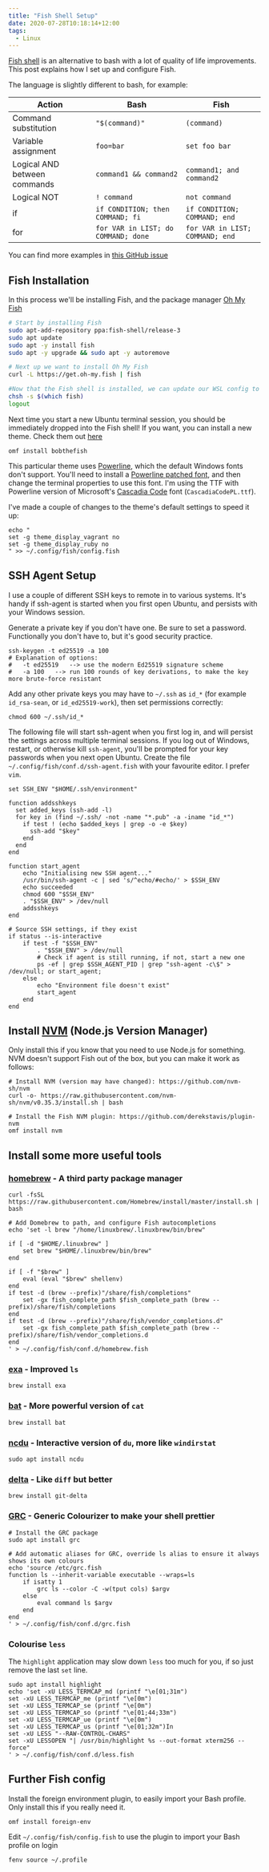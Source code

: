 ```yaml
---
title: "Fish Shell Setup"
date: 2020-07-28T10:18:14+12:00
tags:
  - Linux
---
```


[Fish shell](https://fishshell.com/) is an alternative to bash with a lot of quality of life improvements.
This post explains how I set up and configure Fish.
<!--more-->
The language is slightly different to bash, for example:

| Action                       | Bash                                | Fish                            |
|------------------------------|-------------------------------------|---------------------------------|
| Command substitution         | `"$(command)"`                      | `(command)`                     |
| Variable assignment          | `foo=bar`                           | `set foo bar`                   |
| Logical AND between commands | `command1 && command2`              | `command1; and command2`        |
| Logical NOT                  | `! command`                         | `not command`                   |
| if                           | `if CONDITION; then COMMAND; fi`    | `if CONDITION; COMMAND; end`    |
| for                          | `for VAR in LIST; do COMMAND; done` | `for VAR in LIST; COMMAND; end` |

You can find more examples in [this GitHub issue](https://github.com/fish-shell/fish-shell/issues/2382)

## Fish Installation
In this process we'll be installing Fish, and the package manager [Oh My Fish](https://github.com/oh-my-fish/oh-my-fish)
```bash
# Start by installing Fish
sudo apt-add-repository ppa:fish-shell/release-3
sudo apt update
sudo apt -y install fish
sudo apt -y upgrade && sudo apt -y autoremove

# Next up we want to install Oh My Fish
curl -L https://get.oh-my.fish | fish

#Now that the Fish shell is installed, we can update our WSL config to use Fish:
chsh -s $(which fish)
logout
```

Next time you start a new Ubuntu terminal session, you should be immediately dropped into the Fish shell!
If you want, you can install a new theme. Check them out [here](https://github.com/oh-my-fish/oh-my-fish/blob/master/docs/Themes.md)
```fish
omf install bobthefish
```

This particular theme uses [Powerline](https://github.com/powerline/powerline), which the default Windows fonts don't support.
You'll need to install a [Powerline patched font](https://github.com/powerline/fonts), and then change the terminal properties to use this font.
I'm using the TTF with Powerline version of Microsoft's [Cascadia Code](https://github.com/microsoft/cascadia-code/releases) font (`CascadiaCodePL.ttf`).

I've made a couple of changes to the theme's default settings to speed it up:
```fish
echo "
set -g theme_display_vagrant no
set -g theme_display_ruby no
" >> ~/.config/fish/config.fish
```

## SSH Agent Setup
I use a couple of different SSH keys to remote in to various systems. It's handy if ssh-agent is started when you first open Ubuntu, and persists with your Windows session.

Generate a private key if you don't have one. Be sure to set a password. Functionally you don't have to, but it's good security practice.
```fish
ssh-keygen -t ed25519 -a 100
# Explanation of options:
#   -t ed25519   --> use the modern Ed25519 signature scheme
#   -a 100   --> run 100 rounds of key derivations, to make the key more brute-force resistant
```

Add any other private keys you may have to `~/.ssh` as `id_*` (for example `id_rsa-sean`, or `id_ed25519-work`), then set permissions correctly:
```fish
chmod 600 ~/.ssh/id_*
```

The following file will start ssh-agent when you first log in, and will persist the settings across multiple terminal sessions.
If you log out of Windows, restart, or otherwise kill `ssh-agent`, you'll be prompted for your key passwords when you next open Ubuntu.
Create the file `~/.config/fish/conf.d/ssh-agent.fish` with your favourite editor. I prefer `vim`.
```fish
set SSH_ENV "$HOME/.ssh/environment"

function addsshkeys
  set added_keys (ssh-add -l)
  for key in (find ~/.ssh/ -not -name "*.pub" -a -iname "id_*")
    if test ! (echo $added_keys | grep -o -e $key)
      ssh-add "$key"
    end
  end
end

function start_agent
    echo "Initialising new SSH agent..."
    /usr/bin/ssh-agent -c | sed 's/^echo/#echo/' > $SSH_ENV
    echo succeeded
    chmod 600 "$SSH_ENV"
    . "$SSH_ENV" > /dev/null
    addsshkeys
end

# Source SSH settings, if they exist
if status --is-interactive
    if test -f "$SSH_ENV"
        . "$SSH_ENV" > /dev/null
        # Check if agent is still running, if not, start a new one
        ps -ef | grep $SSH_AGENT_PID | grep "ssh-agent -c\$" > /dev/null; or start_agent;
    else
        echo "Environment file doesn't exist"
        start_agent
    end
end
```

## Install [NVM](https://github.com/nvm-sh/nvm) (Node.js Version Manager)
Only install this if you know that you need to use Node.js for something. NVM doesn't support Fish out of the box, but you can make it work as follows:
```fish
# Install NVM (version may have changed): https://github.com/nvm-sh/nvm
curl -o- https://raw.githubusercontent.com/nvm-sh/nvm/v0.35.3/install.sh | bash

# Install the Fish NVM plugin: https://github.com/derekstavis/plugin-nvm
omf install nvm
```

## Install some more useful tools
### [homebrew](https://brew.sh/) - A third party package manager
```fish
curl -fsSL https://raw.githubusercontent.com/Homebrew/install/master/install.sh | bash

# Add Domebrew to path, and configure Fish autocompletions
echo 'set -l brew "/home/linuxbrew/.linuxbrew/bin/brew"

if [ -d "$HOME/.linuxbrew" ]
    set brew "$HOME/.linuxbrew/bin/brew"
end

if [ -f "$brew" ]
    eval (eval "$brew" shellenv)
end
if test -d (brew --prefix)"/share/fish/completions"
    set -gx fish_complete_path $fish_complete_path (brew --prefix)/share/fish/completions
end
if test -d (brew --prefix)"/share/fish/vendor_completions.d"
    set -gx fish_complete_path $fish_complete_path (brew --prefix)/share/fish/vendor_completions.d
end
' > ~/.config/fish/conf.d/homebrew.fish
```

### [exa](https://the.exa.website/) - Improved `ls`
```fish
brew install exa
```

### [bat](https://github.com/sharkdp/bat) - More powerful version of `cat`
```fish
brew install bat
```

### [ncdu](https://dev.yorhel.nl/ncdu) - Interactive version of `du`, more like `windirstat`
```fish
sudo apt install ncdu
```

### [delta](https://github.com/dandavison/delta) - Like `diff` but better
```fish
brew install git-delta
```

### [GRC](https://github.com/garabik/grc) - Generic Colourizer to make your shell prettier
```fish
# Install the GRC package
sudo apt install grc

# Add automatic aliases for GRC, override ls alias to ensure it always shows its own colours
echo 'source /etc/grc.fish
function ls --inherit-variable executable --wraps=ls
    if isatty 1
        grc ls --color -C -w(tput cols) $argv
    else
        eval command ls $argv
    end
end
' > ~/.config/fish/conf.d/grc.fish
```

### Colourise `less`
The `highlight` application may slow down `less` too much for you, if so just remove the last `set` line.
```fish
sudo apt install highlight
echo 'set -xU LESS_TERMCAP_md (printf "\e[01;31m")
set -xU LESS_TERMCAP_me (printf "\e[0m")
set -xU LESS_TERMCAP_se (printf "\e[0m")
set -xU LESS_TERMCAP_so (printf "\e[01;44;33m")
set -xU LESS_TERMCAP_ue (printf "\e[0m")
set -xU LESS_TERMCAP_us (printf "\e[01;32m")In
set -xU LESS "--RAW-CONTROL-CHARS"
set -xU LESSOPEN "| /usr/bin/highlight %s --out-format xterm256 --force"
' > ~/.config/fish/conf.d/less.fish
```


## Further Fish config
Install the foreign environment plugin, to easily import your Bash profile. Only install this if you really need it.
```fish
omf install foreign-env
```
Edit `~/.config/fish/config.fish` to use the plugin to import your Bash profile on login
```fish
fenv source ~/.profile
```
